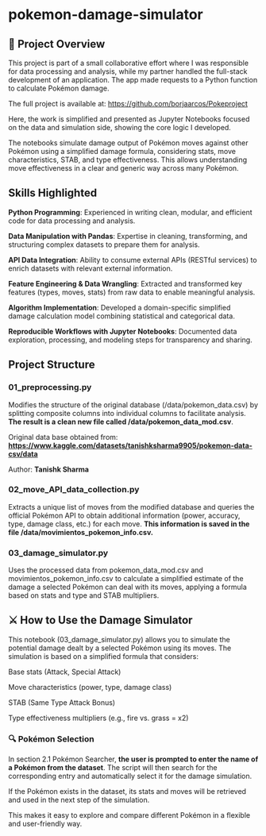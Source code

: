 # pokemon-damage-simulator
## 📌 Project Overview
This project is part of a small collaborative effort where I was responsible for data processing and analysis, while my partner handled the full-stack development of an application. The app made requests to a Python function to calculate Pokémon damage.

The full project is available at: https://github.com/borjaarcos/Pokeproject 

Here, the work is simplified and presented as Jupyter Notebooks focused on the data and simulation side, showing the core logic I developed.

The notebooks simulate damage output of Pokémon moves against other Pokémon using a simplified damage formula, considering stats, move characteristics, STAB, and type effectiveness. This allows understanding move effectiveness in a clear and generic way across many Pokémon.

## Skills Highlighted
**Python Programming**: Experienced in writing clean, modular, and efficient code for data processing and analysis.

**Data Manipulation with Pandas**: Expertise in cleaning, transforming, and structuring complex datasets to prepare them for analysis.

**API Data Integration**: Ability to consume external APIs (RESTful services) to enrich datasets with relevant external information.

**Feature Engineering & Data Wrangling**: Extracted and transformed key features (types, moves, stats) from raw data to enable meaningful analysis.

**Algorithm Implementation**: Developed a domain-specific simplified damage calculation model combining statistical and categorical data.

**Reproducible Workflows with Jupyter Notebooks**: Documented data exploration, processing, and modeling steps for transparency and sharing.


## Project Structure
### 01_preprocessing.py
Modifies the structure of the original database (/data/pokemon_data.csv) by splitting composite columns into individual columns to facilitate analysis. **The result is a clean new file called /data/pokemon_data_mod.csv**.

Original data base obtained from: **https://www.kaggle.com/datasets/tanishksharma9905/pokemon-data-csv/data**

Author: **Tanishk Sharma**

### 02_move_API_data_collection.py
Extracts a unique list of moves from the modified database and queries the official Pokémon API to obtain additional information (power, accuracy, type, damage class, etc.) for each move. **This information is saved in the file /data/movimientos_pokemon_info.csv.**

### 03_damage_simulator.py
Uses the processed data from pokemon_data_mod.csv and movimientos_pokemon_info.csv to calculate a simplified estimate of the damage a selected Pokémon can deal with its moves, applying a formula based on stats and type and STAB multipliers.

## ⚔️ How to Use the Damage Simulator
This notebook (03_damage_simulator.py) allows you to simulate the potential damage dealt by a selected Pokémon using its moves. The simulation is based on a simplified formula that considers:

Base stats (Attack, Special Attack)

Move characteristics (power, type, damage class)

STAB (Same Type Attack Bonus)

Type effectiveness multipliers (e.g., fire vs. grass = x2)

### 🔍 Pokémon Selection
In section 2.1 Pokémon Searcher, **the user is prompted to enter the name of a Pokémon from the dataset**. The script will then search for the corresponding entry and automatically select it for the damage simulation.

If the Pokémon exists in the dataset, its stats and moves will be retrieved and used in the next step of the simulation. 

This makes it easy to explore and compare different Pokémon in a flexible and user-friendly way.
